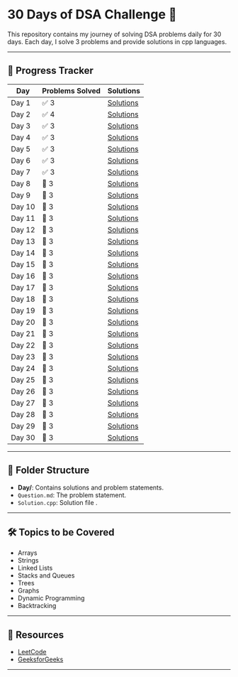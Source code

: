 # 30 Days of DSA Challenge 🚀

This repository contains my journey of solving DSA problems daily for 30 days. Each day, I solve 3 problems and provide solutions in cpp languages.

---

## 🚧 Progress Tracker

| Day    | Problems Solved | Solutions            |
| ------ | --------------- | -------------------- |
| Day 1  | ✅ 3            | [Solutions](./DAY1)  |
| Day 2  | ✅ 4            | [Solutions](./DAY2)  |
| Day 3  | ✅ 3            | [Solutions](./DAY3)  |
| Day 4  | ✅ 3            | [Solutions](./DAY4)  |
| Day 5  | ✅ 3            | [Solutions](./DAY5)  |
| Day 6  | ✅ 3            | [Solutions](./Day6)  |
| Day 7  | ✅ 3            | [Solutions](./Day7)  |
| Day 8  | 🔲 3            | [Solutions](./Day8)  |
| Day 9  | 🔲 3            | [Solutions](./Day9)  |
| Day 10 | 🔲 3            | [Solutions](./Day10) |
| Day 11 | 🔲 3            | [Solutions](./Day11) |
| Day 12 | 🔲 3            | [Solutions](./Day12) |
| Day 13 | 🔲 3            | [Solutions](./Day13) |
| Day 14 | 🔲 3            | [Solutions](./Day14) |
| Day 15 | 🔲 3            | [Solutions](./Day15) |
| Day 16 | 🔲 3            | [Solutions](./Day16) |
| Day 17 | 🔲 3            | [Solutions](./Day17) |
| Day 18 | 🔲 3            | [Solutions](./Day18) |
| Day 19 | 🔲 3            | [Solutions](./Day19) |
| Day 20 | 🔲 3            | [Solutions](./Day20) |
| Day 21 | 🔲 3            | [Solutions](./Day21) |
| Day 22 | 🔲 3            | [Solutions](./Day22) |
| Day 23 | 🔲 3            | [Solutions](./Day23) |
| Day 24 | 🔲 3            | [Solutions](./Day24) |
| Day 25 | 🔲 3            | [Solutions](./Day25) |
| Day 26 | 🔲 3            | [Solutions](./Day26) |
| Day 27 | 🔲 3            | [Solutions](./Day27) |
| Day 28 | 🔲 3            | [Solutions](./Day28) |
| Day 29 | 🔲 3            | [Solutions](./Day29) |
| Day 30 | 🔲 3            | [Solutions](./Day30) |

---

## 📂 Folder Structure

- **Day/**: Contains solutions and problem statements.
- `Question.md`: The problem statement.
- `Solution.cpp`: Solution file .

---

## 🛠️ Topics to be Covered

- Arrays
- Strings
- Linked Lists
- Stacks and Queues
- Trees
- Graphs
- Dynamic Programming
- Backtracking

---

## 🔗 Resources

- [LeetCode](https://leetcode.com/)
- [GeeksforGeeks](https://www.geeksforgeeks.org/)

---

